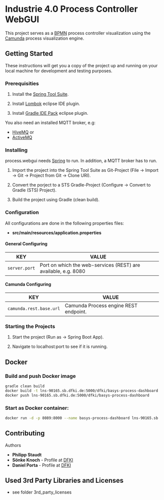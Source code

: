 # Industrie 4.0 Process Controller WebGUI

This project serves as a [BPMN](http://www.bpmn.org/) process controller visualization using the [Camunda](https://camunda.org/) process visualization engine.

## Getting Started
These instructions will get you a copy of the project up and running on your local machine for development and testing purposes. 

### Prerequisities

1) Install the [Spring Tool Suite](https://spring.io/tools).

2) Install [Lombok](https://projectlombok.org/) eclipse IDE plugin.

3) Install [Gradle IDE Pack](https://marketplace.eclipse.org/content/gradle-ide-pack) eclipse plugin.

You also need an installed MQTT broker, e.g:
  - [HiveMQ](http://www.hivemq.com/) 
  or
  - [ActiveMQ](http://activemq.apache.org/)

### Installing

process.webgui needs [Spring](https://spring.io/) to run. In addition, a MQTT broker has to run.

1) Import the project into the Spring Tool Suite as Git-Project (File -> Import -> Git -> Project from Git -> Clone URI).

2) Convert the porject to a STS Gradle-Project (Configure -> Convert to Gradle (STS) Project).

2) Build the project using Gradle (clean build).

### Configuration

All configurations are done in the following properties files: 
- **src/main/resources/application.properties**

#### General Configuring

| KEY                          | VALUE |
| ------                       | ------ |
| `server.port`                | Port on which the web-services (REST) are available, e.g. 8080  |

#### Camunda Configuring

| KEY                          | VALUE |
| ------                       | ------ |
| `camunda.rest.base.url`      | Camunda Process engine REST endpoint. |

### Starting the Projects
1) Start the project (Run as -> Spring Boot App).

2) Navigate to localhost:port to see if it is running.

## Docker

### Build and push Docker image

```bash
gradle clean build
docker build -t lns-90165.sb.dfki.de:5000/dfki/basys-process-dashboard .
docker push lns-90165.sb.dfki.de:5000/dfki/basys-process-dashboard
```

### Start as Docker container:
```bash
docker run -d -p 8089:8000 --name basys-process-dashboard lns-90165.sb.dfki.de:5000/dfki/basys-process-dashboard --camunda.rest.base.url=http://lns-90165.sb.dfki.de:8080/engine-rest/engine/default
```

## Contributing
Authors

* **Philipp Staudt**
* **Sönke Knoch** - Profile at [DFKI](https://www.dfki.de/web/forschung/iui/mitarbeiter/base_view?uid=sokn01)
* **Daniel Porta** - Profile at [DFKI](https://www.dfki.de/web/forschung/iui/mitarbeiter/base_view?uid=dapo01)

## Used 3rd Party Libraries and Licenses
* see folder 3rd_party_licenses
